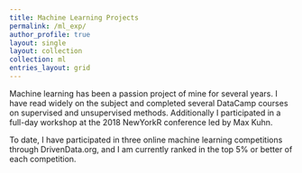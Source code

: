 ```yaml
---
title: Machine Learning Projects
permalink: /ml_exp/
author_profile: true
layout: single
layout: collection
collection: ml
entries_layout: grid
---
```


Machine learning has been a passion project of mine for several years. I have read widely on the subject and completed several DataCamp courses on supervised and unsupervised methods. Additionally I participated in a full-day workshop at the 2018 NewYorkR conference led by Max Kuhn.

To date, I have participated in three online machine learning competitions through DrivenData.org, and I am currently ranked in the top 5% or better of each competition.
